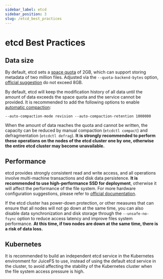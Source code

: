 ```yaml
---
sidebar_label: etcd
sidebar_position: 3
slug: /etcd_best_practices
---
```


# etcd Best Practices

## Data size

By default, etcd sets a [space quota](https://etcd.io/docs/v3.5/op-guide/maintenance/#space-quota) of 2GB, which can support storing metadata of two million files. Adjusted via the `--quota-backend-bytes` option, [official suggestion](https://github.com/etcd-io/etcd/blob/v3.5.4/server/etcdserver/quota.go#L30-L32) do not exceed 8GB.

By default, etcd will keep the modification history of all data until the amount of data exceeds the space quota and the service cannot be provided. It is recommended to add the following options to enable [automatic compaction](https://etcd.io/docs/v3.5/op-guide/maintenance/#auto-compaction):

````
--auto-compaction-mode revision --auto-compaction-retention 1000000
````

When the amount of data reaches the quota and cannot be written, the capacity can be reduced by manual compaction (`etcdctl compact`) and defragmentation (`etcdctl defrag`). **It is strongly recommended to perform these operations on the nodes of the etcd cluster one by one, otherwise the entire etcd cluster may become unavailable.**

## Performance

etcd provides strongly consistent read and write access, and all operations involve multi-machine transactions and disk data persistence. **It is recommended to use high-performance SSD for deployment**, otherwise it will affect the performance of the file system. For more hardware configuration suggestions, please refer to [official documentation](https://etcd.io/docs/v3.5/op-guide/hardware).

If the etcd cluster has power-down protection, or other measures that can ensure that all nodes will not go down at the same time, you can also disable data synchronization and disk storage through the `--unsafe-no-fsync` option to reduce access latency and improve files system performance. **At this time, if two nodes are down at the same time, there is a risk of data loss.**

## Kubernetes

It is recommended to build an independent etcd service in the Kubernetes environment for JuiceFS to use, instead of using the default etcd service in the cluster, to avoid affecting the stability of the Kubernetes cluster when the file system access pressure is high.

